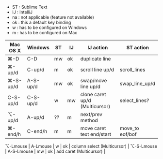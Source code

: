 
- ST : Sublime Text
- IJ : IntelliJ
- na : not applicable (feature not available)
- ok : this a default key binding
- w  : has to be configured on Windows
- m  : has to be configured on Mac


Mac OS X   | Windows    | ST | IJ | IJ action                      | ST action
---------- | ---------- | --- | --- | ------------------------------ | ---------------------------
⌘-D        | C-D        | mw | ok | duplicate line                 | 
⌘-up/d     | C-up/d     | m  | ok | scroll line up/d               | scroll_lines
⌘-S-up/d   | A-S-up/d   | mw | ok | swap/move line up/d            | swap_line_up/d
C-S-up/d   | C-S-up/d   |  w | mw | clone caret up/d (Multicursor) | select_lines?
⌥-up/d     | A-up/d     | ?? | m  | next/prev method               | 
⌘-end/h    | C-end/h    | m  | m  | move caret text end/start      | move_to eof/bof

⌥-Lmouse   | A-Lmouse   |  w | ok | column select (Multicursor)    | 
⌥-S-Lmouse | A-S-Lmouse | mw | ok | add caret (Multicursor)        | 
